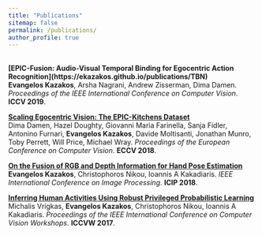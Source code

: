 ```yaml
---
title: "Publications"
sitemap: false
permalink: /publications/
author_profile: true
---
```

<br>
<b>[EPIC-Fusion: Audio-Visual Temporal Binding for Egocentric Action Recognition](https://ekazakos.github.io/publications/TBN)</b> <br> 
<b>Evangelos Kazakos</b>, Arsha Nagrani, Andrew Zisserman, Dima Damen.
<i>Proceedings of the IEEE International Conference on Computer Vision</i>.
<b>ICCV 2019</b>.

<b>[Scaling Egocentric Vision: The EPIC-Kitchens Dataset](https://ekazakos.github.io/publications/EPIC2018)</b> <br> 
Dima Damen, Hazel Doughty, Giovanni Maria Farinella, Sanja Fidler, Antonino Furnari, <b>Evangelos Kazakos</b>, Davide Moltisanti, Jonathan Munro, Toby Perrett, Will Price, Michael Wray.
<i>Proceedings of the European Conference on Computer Vision</i>.
<b>ECCV 2018</b>.

<b>[On the Fusion of RGB and Depth Information for Hand Pose Estimation](https://ekazakos.github.io/publications/HANDFUSION)</b> <br> 
<b>Evangelos Kazakos</b>, Christophoros Nikou, Ioannis A Kakadiaris.
<i>IEEE International Conference on Image Processing</i>.
<b>ICIP 2018</b>.

<b>[Inferring Human Activities Using Robust Privileged Probabilistic Learning](https://ekazakos.github.io/publications/ACTIONCRF)</b> <br> 
Michalis Vrigkas, <b>Evangelos Kazakos</b>, Christophoros Nikou, Ioannis A Kakadiaris.
<i>Proceedings of the IEEE International Conference on Computer Vision Workshops</i>.
<b>ICCVW 2017</b>.
